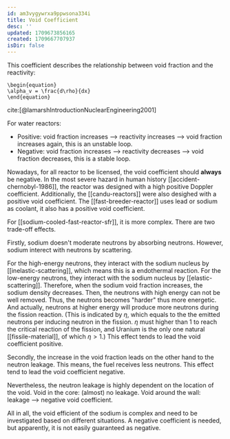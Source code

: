 ```yaml
---
id: am3vygywrxa9ppwsona334i
title: Void Coefficient
desc: ''
updated: 1709673856165
created: 1709667707937
isDir: false
---
```

This coefficient describes the relationship between void fraction and the
reactivity:

```{=latex}
\begin{equation}
\alpha_v = \frac{d\rho}{dx}
\end{equation}
```
cite:[@lamarshIntroductionNuclearEngineering2001]

For water reactors:

-   Positive: void fraction increases --\> reactivity increases --\>
    void fraction increases again, this is an unstable loop.
-   Negative: void fraction increases --\> reactivity decreases --\>
    void fraction decreases, this is a stable loop.

Nowadays, for all reactor to be licensed, the void coefficient should
**always** be negative. In the most severe hazard in human history
[[accident-chernobyl-1986]], the
reactor was designed with a high positive Doppler coefficient.
Additionally, the [[candu-reactors]] were also desighed
with a positive void coefficient. The [[fast-breeder-reactor]] uses lead or sodium as
coolant, it also has a positive void coefficient.

For [[sodium-cooled-fast-reactor-sfr]], it is more complex.
There are two trade-off effects.

Firstly, sodium doesn\'t moderate neutrons by absorbing neutrons.
However, sodium interect with neutrons by scattering.

For the high-energy neutrons, they interact with the sodium nucleus by [[inelastic-scattering]], which
means this is a endothermal reaction. For the low-energy neutrons, they
interact with the sodium nucleus by [[elastic-scattering]]. Therefore, when
the sodium void fraction increases, the sodium density decreases. Then,
the neutrons with high energy can not be well removed. Thus, the
neutrons becomes \"harder\" thus more energetic. And actually, neutrons
at higher energy will produce more neutrons during the fission reaction.
(This is indicated by $\eta$, which equals to the the emitted neutrons
per inducing neutron in the fission. $\eta$ must higher than 1 to reach
the critical reaction of the fission, and Uranium is the only one
natural [[fissile-material]], of
which $\eta>1$.) This effect tends to lead the void coefficient
positive.

Secondly, the increase in the void fraction leads on the other hand to
the neutron leakage. This means, the fuel receives less neutrons. This
effect tend to lead the void coefficient negative.

Nevertheless, the neutron leakage is highly dependent on the location of
the void. Void in the core: (almost) no leakage. Void around the wall:
leakage --\> negative void coefficient.

All in all, the void efficient of the sodium is complex and need to be
investigated based on different situations. A negative coefficient is
needed, but apparently, it is not easily guaranteed as negative.
